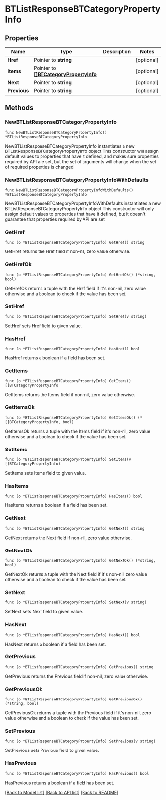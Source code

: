 # BTListResponseBTCategoryPropertyInfo

## Properties

Name | Type | Description | Notes
------------ | ------------- | ------------- | -------------
**Href** | Pointer to **string** |  | [optional] 
**Items** | Pointer to [**[]BTCategoryPropertyInfo**](BTCategoryPropertyInfo.md) |  | [optional] 
**Next** | Pointer to **string** |  | [optional] 
**Previous** | Pointer to **string** |  | [optional] 

## Methods

### NewBTListResponseBTCategoryPropertyInfo

`func NewBTListResponseBTCategoryPropertyInfo() *BTListResponseBTCategoryPropertyInfo`

NewBTListResponseBTCategoryPropertyInfo instantiates a new BTListResponseBTCategoryPropertyInfo object
This constructor will assign default values to properties that have it defined,
and makes sure properties required by API are set, but the set of arguments
will change when the set of required properties is changed

### NewBTListResponseBTCategoryPropertyInfoWithDefaults

`func NewBTListResponseBTCategoryPropertyInfoWithDefaults() *BTListResponseBTCategoryPropertyInfo`

NewBTListResponseBTCategoryPropertyInfoWithDefaults instantiates a new BTListResponseBTCategoryPropertyInfo object
This constructor will only assign default values to properties that have it defined,
but it doesn't guarantee that properties required by API are set

### GetHref

`func (o *BTListResponseBTCategoryPropertyInfo) GetHref() string`

GetHref returns the Href field if non-nil, zero value otherwise.

### GetHrefOk

`func (o *BTListResponseBTCategoryPropertyInfo) GetHrefOk() (*string, bool)`

GetHrefOk returns a tuple with the Href field if it's non-nil, zero value otherwise
and a boolean to check if the value has been set.

### SetHref

`func (o *BTListResponseBTCategoryPropertyInfo) SetHref(v string)`

SetHref sets Href field to given value.

### HasHref

`func (o *BTListResponseBTCategoryPropertyInfo) HasHref() bool`

HasHref returns a boolean if a field has been set.

### GetItems

`func (o *BTListResponseBTCategoryPropertyInfo) GetItems() []BTCategoryPropertyInfo`

GetItems returns the Items field if non-nil, zero value otherwise.

### GetItemsOk

`func (o *BTListResponseBTCategoryPropertyInfo) GetItemsOk() (*[]BTCategoryPropertyInfo, bool)`

GetItemsOk returns a tuple with the Items field if it's non-nil, zero value otherwise
and a boolean to check if the value has been set.

### SetItems

`func (o *BTListResponseBTCategoryPropertyInfo) SetItems(v []BTCategoryPropertyInfo)`

SetItems sets Items field to given value.

### HasItems

`func (o *BTListResponseBTCategoryPropertyInfo) HasItems() bool`

HasItems returns a boolean if a field has been set.

### GetNext

`func (o *BTListResponseBTCategoryPropertyInfo) GetNext() string`

GetNext returns the Next field if non-nil, zero value otherwise.

### GetNextOk

`func (o *BTListResponseBTCategoryPropertyInfo) GetNextOk() (*string, bool)`

GetNextOk returns a tuple with the Next field if it's non-nil, zero value otherwise
and a boolean to check if the value has been set.

### SetNext

`func (o *BTListResponseBTCategoryPropertyInfo) SetNext(v string)`

SetNext sets Next field to given value.

### HasNext

`func (o *BTListResponseBTCategoryPropertyInfo) HasNext() bool`

HasNext returns a boolean if a field has been set.

### GetPrevious

`func (o *BTListResponseBTCategoryPropertyInfo) GetPrevious() string`

GetPrevious returns the Previous field if non-nil, zero value otherwise.

### GetPreviousOk

`func (o *BTListResponseBTCategoryPropertyInfo) GetPreviousOk() (*string, bool)`

GetPreviousOk returns a tuple with the Previous field if it's non-nil, zero value otherwise
and a boolean to check if the value has been set.

### SetPrevious

`func (o *BTListResponseBTCategoryPropertyInfo) SetPrevious(v string)`

SetPrevious sets Previous field to given value.

### HasPrevious

`func (o *BTListResponseBTCategoryPropertyInfo) HasPrevious() bool`

HasPrevious returns a boolean if a field has been set.


[[Back to Model list]](../README.md#documentation-for-models) [[Back to API list]](../README.md#documentation-for-api-endpoints) [[Back to README]](../README.md)


